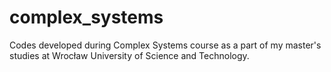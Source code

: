 # complex_systems
Codes developed during Complex Systems course as a part of my master's studies at Wrocław University of Science and Technology.
